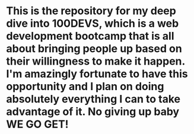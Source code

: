 # This is the repository for my deep dive into 100DEVS, which is a web development bootcamp that is all about bringing people up based on their willingness to make it happen. I'm amazingly fortunate to have this opportunity and I plan on doing absolutely everything I can to take advantage of it. No giving up baby WE GO GET!
